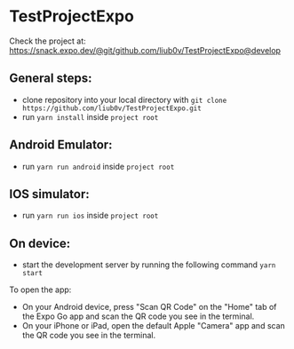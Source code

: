 # TestProjectExpo

Check the project at: https://snack.expo.dev/@git/github.com/liub0v/TestProjectExpo@develop

## General steps:

- clone repository into your local directory with `git clone https://github.com/liub0v/TestProjectExpo.git`
- run `yarn install` inside `project root`

## Android Emulator:

- run `yarn run android` inside `project root`

## IOS simulator:

- run `yarn run ios` inside `project root`

## On device:

- start the development server by running the following command `yarn start`

To open the app:

- On your Android device, press "Scan QR Code" on the "Home" tab of the Expo Go app and scan the QR code you see in the terminal.
- On your iPhone or iPad, open the default Apple "Camera" app and scan the QR code you see in the terminal.
